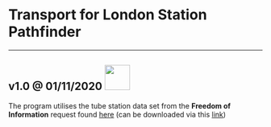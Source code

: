 # Transport for London Station Pathfinder #
---
## v1.0 @ 01/11/2020 <img align=”centre” src="https://styles.redditmedia.com/t5_2t4gb/styles/communityIcon_enlklgosgam41.png?width=256&s=14a6bfc0d427c56094c9ced67d27755a0398a098" width="50" height="50">

The program utilises the tube station data set from the __Freedom of Information__ request found [here](https://www.whatdotheyknow.com/request/distance_between_adjacent_underg#incoming-5516) (can be downloaded via this [link](https://www.whatdotheyknow.com/request/1779/response/5516/attach/3/Inter%20station%20database.xls?cookie_passthrough=1))

    
